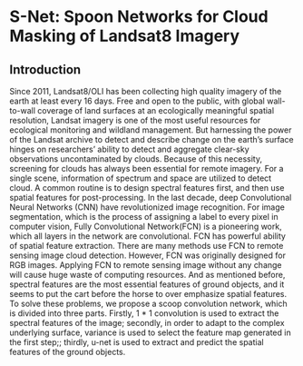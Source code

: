 # S-Net: Spoon Networks for Cloud Masking of Landsat8 Imagery

## Introduction

Since 2011, Landsat8/OLI has been collecting high quality imagery of the earth at least every 16 days. Free and open to the public, with global wall-to-wall coverage of land surfaces at an ecologically meaningful spatial resolution, Landsat imagery is one of the most useful resources for ecological monitoring and wildland management. But harnessing the power of the Landsat archive to detect and describe change on the earth’s surface hinges on researchers’ ability to detect and aggregate clear-sky observations uncontaminated by clouds.
Because of this necessity, screening for clouds has always been essential for remote imagery. For a single scene, information of spectrum and space are utilized to detect cloud. A common routine is to design spectral features first, and then use spatial features for post-processing.
In the last decade, deep Convolutional Neural Networks (CNN) have revolutionized image recognition. For image segmentation, which is the process of assigning a label to every pixel in computer vision, Fully Convolutional Network(FCN) is a pioneering work, which all layers in the network are convolutional. FCN has powerful ability of spatial feature extraction. There are many methods use FCN to remote sensing image cloud detection. 
However, FCN was originally designed for RGB images. Applying FCN to remote sensing image without any change will cause huge waste of computing resources. And as mentioned before, spectral features are the most essential features of ground objects, and it seems to put the cart before the horse to over emphasize spatial features.
To solve these problems, we propose a scoop convolution network, which is divided into three parts. Firstly, 1 * 1 convolution is used to extract the spectral features of the image; secondly, in order to adapt to the complex underlying surface, variance is used to select the feature map generated in the first step;; thirdly, u-net is used to extract and predict the spatial features of the ground objects.
